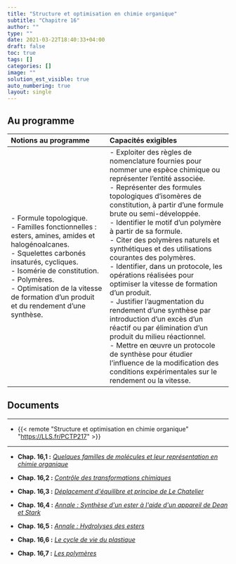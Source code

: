 ```yaml
---
title: "Structure et optimisation en chimie organique"
subtitle: "Chapitre 16"
author: ""
type: ""
date: 2021-03-22T18:40:33+04:00
draft: false
toc: true
tags: []
categories: []
image: ""
solution_est_visible: true
auto_numbering: true
layout: single
---
```


## Au programme

| Notions au programme | Capacités exigibles |
| :---- | :---- |
| - Formule topologique.<br />- Familles fonctionnelles : esters, amines, amides et halogénoalcanes.<br />- Squelettes carbonés insaturés, cycliques.<br />- Isomérie de constitution.<br />- Polymères.<br />- Optimisation de la vitesse de formation d’un produit et du rendement d’une synthèse. | - Exploiter des règles de nomenclature fournies pour nommer une espèce chimique ou représenter l’entité associée.<br />- Représenter des formules topologiques d’isomères de constitution, à partir d’une formule brute ou semi-développée.<br />- Identifier le motif d’un polymère à partir de sa formule.<br />- Citer des polymères naturels et synthétiques et des utilisations courantes des polymères.<br />- Identifier, dans un protocole, les opérations réalisées pour optimiser la vitesse de formation d’un produit.<br />- Justifier l’augmentation du rendement d’une synthèse par introduction d’un excès d’un réactif ou par élimination d’un produit du milieu réactionnel.<br />- Mettre en œuvre un protocole de synthèse pour étudier l’influence de la modification des conditions expérimentales sur le rendement ou la vitesse. |

## Documents

----

- {{< remote "Structure et optimisation en chimie organique" "https://LLS.fr/PCTP217" >}}

----

- **Chap. 16,1 :** [*Quelques familles de molécules et leur représentation en chimie organique*](1-familles-nomenclature)

- **Chap. 16,2 :** [*Contrôle des transformations chimiques*](2-controle-transformations-chimiques)

- **Chap. 16,3 :** [*Déplacement d'équilibre et principe de Le Chatelier*](3-principe-le-chatelier)

- **Chap. 16,4 :** [*Annale : Synthèse d'un ester à l'aide d'un appareil de Dean et Stark*](4-annale-dean-et-stark)

- **Chap. 16,5 :** [*Annale : Hydrolyses des esters*](5-annale-hydrolyses)

- **Chap. 16,6 :** [*Le cycle de vie du plastique*](6-plastique)

- **Chap. 16,7 :** [*Les polymères*](7-polymeres)
